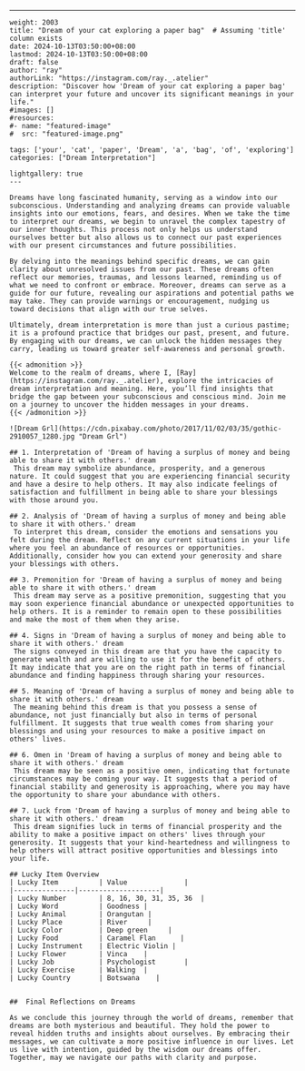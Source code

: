 ---
    weight: 2003
    title: "Dream of your cat exploring a paper bag"  # Assuming 'title' column exists
    date: 2024-10-13T03:50:00+08:00
    lastmod: 2024-10-13T03:50:00+08:00
    draft: false
    author: "ray"
    authorLink: "https://instagram.com/ray._.atelier"
    description: "Discover how 'Dream of your cat exploring a paper bag' can interpret your future and uncover its significant meanings in your life."
    #images: []
    #resources:
    #- name: "featured-image"
    #  src: "featured-image.png"
    
    tags: ['your', 'cat', 'paper', 'Dream', 'a', 'bag', 'of', 'exploring']
    categories: ["Dream Interpretation"]
    
    lightgallery: true
    ---
    
    Dreams have long fascinated humanity, serving as a window into our subconscious. Understanding and analyzing dreams can provide valuable insights into our emotions, fears, and desires. When we take the time to interpret our dreams, we begin to unravel the complex tapestry of our inner thoughts. This process not only helps us understand ourselves better but also allows us to connect our past experiences with our present circumstances and future possibilities.
    
    By delving into the meanings behind specific dreams, we can gain clarity about unresolved issues from our past. These dreams often reflect our memories, traumas, and lessons learned, reminding us of what we need to confront or embrace. Moreover, dreams can serve as a guide for our future, revealing our aspirations and potential paths we may take. They can provide warnings or encouragement, nudging us toward decisions that align with our true selves.
    
    Ultimately, dream interpretation is more than just a curious pastime; it is a profound practice that bridges our past, present, and future. By engaging with our dreams, we can unlock the hidden messages they carry, leading us toward greater self-awareness and personal growth.
    
    {{< admonition >}}
    Welcome to the realm of dreams, where I, [Ray](https://instagram.com/ray._.atelier), explore the intricacies of dream interpretation and meaning. Here, you’ll find insights that bridge the gap between your subconscious and conscious mind. Join me on a journey to uncover the hidden messages in your dreams.
    {{< /admonition >}}
    
    ![Dream Grl](https://cdn.pixabay.com/photo/2017/11/02/03/35/gothic-2910057_1280.jpg "Dream Grl")
    
    ## 1. Interpretation of 'Dream of having a surplus of money and being able to share it with others.' dream
     This dream may symbolize abundance, prosperity, and a generous nature. It could suggest that you are experiencing financial security and have a desire to help others. It may also indicate feelings of satisfaction and fulfillment in being able to share your blessings with those around you.
    
    ## 2. Analysis of 'Dream of having a surplus of money and being able to share it with others.' dream
     To interpret this dream, consider the emotions and sensations you felt during the dream. Reflect on any current situations in your life where you feel an abundance of resources or opportunities. Additionally, consider how you can extend your generosity and share your blessings with others.
    
    ## 3. Premonition for 'Dream of having a surplus of money and being able to share it with others.' dream
     This dream may serve as a positive premonition, suggesting that you may soon experience financial abundance or unexpected opportunities to help others. It is a reminder to remain open to these possibilities and make the most of them when they arise.
    
    ## 4. Signs in 'Dream of having a surplus of money and being able to share it with others.' dream
     The signs conveyed in this dream are that you have the capacity to generate wealth and are willing to use it for the benefit of others. It may indicate that you are on the right path in terms of financial abundance and finding happiness through sharing your resources.
    
    ## 5. Meaning of 'Dream of having a surplus of money and being able to share it with others.' dream
     The meaning behind this dream is that you possess a sense of abundance, not just financially but also in terms of personal fulfillment. It suggests that true wealth comes from sharing your blessings and using your resources to make a positive impact on others' lives.
    
    ## 6. Omen in 'Dream of having a surplus of money and being able to share it with others.' dream
     This dream may be seen as a positive omen, indicating that fortunate circumstances may be coming your way. It suggests that a period of financial stability and generosity is approaching, where you may have the opportunity to share your abundance with others.
    
    ## 7. Luck from 'Dream of having a surplus of money and being able to share it with others.' dream
     This dream signifies luck in terms of financial prosperity and the ability to make a positive impact on others' lives through your generosity. It suggests that your kind-heartedness and willingness to help others will attract positive opportunities and blessings into your life.
    
    ## Lucky Item Overview
    | Lucky Item          | Value              |
    |---------------|--------------------|
    | Lucky Number        | 8, 16, 30, 31, 35, 36  |
    | Lucky Word          | Goodness |
    | Lucky Animal        | Orangutan |
    | Lucky Place         | River     |
    | Lucky Color         | Deep green     |
    | Lucky Food          | Caramel Flan      |
    | Lucky Instrument    | Electric Violin |
    | Lucky Flower        | Vinca    |
    | Lucky Job           | Psychologist       |
    | Lucky Exercise      | Walking  |
    | Lucky Country       | Botswana    |
    
    
    ##  Final Reflections on Dreams
    
    As we conclude this journey through the world of dreams, remember that dreams are both mysterious and beautiful. They hold the power to reveal hidden truths and insights about ourselves. By embracing their messages, we can cultivate a more positive influence in our lives. Let us live with intention, guided by the wisdom our dreams offer. Together, may we navigate our paths with clarity and purpose.
    